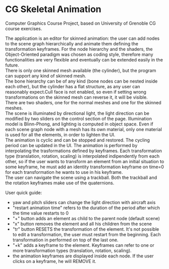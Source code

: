 # CG Skeletal Animation
Computer Graphics Course Project, based on University of Grenoble CG course exercises.

The application is an editor for skinned animation: the user can add nodes to the scene graph hierarchically and animate them defining the transformation keyframes. For the node hierarchy and the shaders, the Object-Oriented paradigm was chosen as coding style, therefore many functionalities are very flexible and eventually can be extended easily in the future.<br>
There is only one skinned mesh available (the cylinder), but the program can support any kind of skinned mesh.<br>
The bone hierarchy can be of any kind (bone nodes can be nested inside each other), but the cylinder has a flat structure, as any user can reasonably expect.Cull face is not enabled, so even if setting wrong transformations on the skinned mesh can reverse it, it will be visible.<br>
There are two shaders, one for the normal meshes and one for the skinned meshes.<br>
The scene is illuminated by directional light, the light direction can be modified by two sliders on the control section of the page. Illumination model is Blinn-Phong, and lighting is computed in object space. Even if each scene graph node with a mesh has its own material, only one material is used for all the elements, in order to lighten the UI. <br>
The animation is cyclic and can be stopped and restored. The cycling period can be updated in the UI. The animation is performed by interpolating the trasformations defined by keyframes. Each transformation type (translation, rotation, scaling) is interpolated indipendently from each other, so if the user wants to transform an element from an initial situation to some keyframe, he must add an identity transformation keyframe on time=0 for each transformation he wants to use in his keyframe.<br>
The user can navigate the scene using a trackball. Both the trackball and the rotation keyframes make use of the quaternions.<br>


User quick guide:
  - yaw and pitch sliders can change the light direction with aircraft axis
  - "restart animation time" refers to the duration of the period after which the time value restarts to 0
  - "+" button adds an element as child to the parent node (default scene)
  - "x" button removes the element and all his children from the scene
  - "tr" button RESETS the transformation of the element. It's not possible to edit a transformation, the user must restart from the beginning.
         Each transformation in performed on top of the last one.
  - "+k" adds a keyframe to the element. Keyframes can refer to one or more transformation types (translation, rotation, scaling).
  - the animation keyframes are displayed inside each node. If the user clicks on a keyframe, he will REMOVE it.
